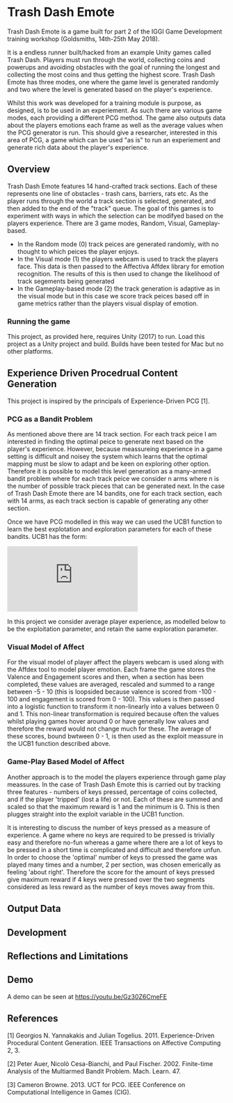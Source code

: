 # Trash Dash Emote

Trash Dash Emote is a game built for part 2 of the IGGI Game Development training workshop (Goldsmiths, 14th-25th May 2018).

It is a endless runner built/hacked from an example Unity games called Trash Dash. Players must run through the world, collecting coins and powerups and avoiding obstacles with the goal of running the longest and collecting the most coins and thus getting the highest score. Trash Dash Emote has three modes, one where the game level is generated randomly and two where the level is generated based on the player's experience.  

Whilst this work was developed for a training module is purpose, as designed, is to be used in an experiement. As such there are various game modes, each providing a different PCG method. The game also outputs data about the players emotions each frame as well as the average values when the PCG generator is run. This should give a researcher, interested in this area of PCG, a game which can be used "as is" to run an experiement and generate rich data about the player's experience. 

## Overview
Trash Dash Emote features 14 hand-crafted track sections. Each of these represents one line of obstacles -  trash cans, barriers, rats etc. As the player runs through the world a track section is selected, generated, and then added to the end of the "track" queue. The goal of this games is to experiment with ways in which the selection can be modifyed based on the players experience. There are 3 game modes, Random, Visual, Gameplay-based.

- In the Random mode (0) track peices are generated randomly, with no thought to which peices the player enjoys. 
- In the Visual mode (1) the players webcam is used to track the players face. This data is then passed to the Affectiva Affdex library for emotion recognition. The results of this is then used to change the likelihood of track segements being generated
- In the Gameplay-based mode (2) the track generation is adaptive as in the visual mode but in this case we score track peices based off in game metrics rather than the players visual display of emotion. 

### Running the game
This project, as provided here, requires Unity (2017) to run. Load this project as a Unity project and build. Builds have been tested for Mac but no other platforms. 

## Experience Driven Procedrual Content Generation

This project is inspired by the principals of Experience-Driven PCG [1].

### PCG as a Bandit Problem 
As mentioned above there are 14 track section. For each track peice I am interested in finding the optimal peice to generate next based on the player's experience. However, because meassureing experience in a game setting is difficult and noisey the system which learns that the optimal mapping must be slow to adapt and be keen on exploring other option. Therefore it is possible to model this level generation as a many-armed bandit problem where for each track peice we consider n arms where n is the number of possible track pieces that can be generated next. In the case of Trash Dash Emote there are 14 bandits, one for each track section, each with 14 arms, as each track section is capable of generating any other section.

Once we have PCG modelled in this way we can used the UCB1 function to learn the best explotation and exploration parameters for each of these bandits. UCB1 has the form: 

![ucb1](https://latex.codecogs.com/gif.latex?%5Cbar%7Bx_i%7D%20&plus;%20c%5Csqrt%7B%5Cfrac%7B%5Cln%7B%28N_i%29%7D%7D%7Bn_i%7D%7D)

In this project we consider average player experience, as modelled below to be the exploitation parameter, and retain the same exploration parameter. 

### Visual Model of Affect
For the visual model of player affect the players webcam is used along with the Affdex tool to model player emotion. Each frame the game stores the Valence and Engagement scores and then, when a section has been completed, these values are averaged, rescaled and summed to a range between -5 - 10 (this is loopsided because valence is scored from -100 - 100 and engagement is scored from 0 - 100). This values is then passed into a logistic function to transform it non-linearly into a values between 0 and 1. This non-linear transformation is required because often the values whilst playing games hover around 0 or have generally low values and therefore the reward would not change much for these. The average of these scores, bound bwtween 0 - 1, is then used as the exploit meassure in the UCB1 function described above. 

### Game-Play Based Model of Affect
Another approach is to the model the players experience through game play meassures. In the case of Trash Dash Emote this is carried out by tracking three features - numbers of keys pressed, percentage of coins collected, and if the player 'tripped' (lost a life) or not. Each of these are summed and scaled so that the maximum reward is 1 and the minimum is 0. This is then plugges straight into the exploit variable in the UCB1 function. 

It is interesting to discuss the number of keys pressed as a measure of experience. A game where no keys are required to be pressed is trivially easy and therefore no-fun whereas a game where there are a lot of keys to be pressed in a short time is complicated and difficult and therefore unfun. In order to choose the 'optimal' number of keys to pressed the game was played many times and a number, 2 per section, was chosen emerically as feeling 'about right'. Therefore the score for the amount of keys pressed give maximum reward if 4 keys were pressed over the two segments considered as less reward as the number of keys moves away from this. 

## Output Data

## Development

## Reflections and Limitations

## Demo
A demo can be seen at https://youtu.be/Gz30Z6CmeFE

## References
[1] Georgios N. Yannakakis and Julian Togelius. 2011. Experience-Driven Procedural Content Generation. IEEE Transactions on Affective Computing 2, 3.

[2] Peter Auer, Nicolò Cesa-Bianchi, and Paul Fischer. 2002. Finite-time Analysis of the Multiarmed Bandit Problem. Mach. Learn. 47.

[3] Cameron Browne. 2013. UCT for PCG. IEEE Conference on Computational Intelligence in Games (CIG).
